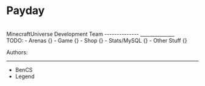 Payday
==============
<br>
MinecraftUniverse Development Team
--------------
______________
<br>
TODO:
- Arenas {}
- Game {}
- Shop {}
- Stats/MySQL {}
- Other Stuff {}

Authors:
_____________
- BenCS
- Legend
